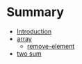 # Summary

* [Introduction](README.md)
* [array](array.md)
    * [remove-element](remove-element.md)
* [two sum](two-sum.md)

